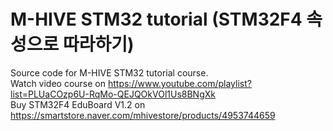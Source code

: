 # M-HIVE STM32 tutorial (STM32F4 속성으로 따라하기)
Source code for M-HIVE STM32 tutorial course.   
Watch video course on https://www.youtube.com/playlist?list=PLUaCOzp6U-RqMo-QEJQOkVOl1Us8BNgXk   
Buy STM32F4 EduBoard V1.2 on https://smartstore.naver.com/mhivestore/products/4953744659   
